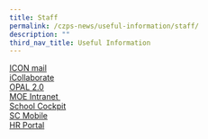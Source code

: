 ```yaml
---
title: Staff
permalink: /czps-news/useful-information/staff/
description: ""
third_nav_title: Useful Information
---
```

<p><a href="https://icon.moe.edu.sg/saas/usercenter/index.do" target="_blank" rel="noopener">ICON mail</a><br /><a href="https://icollaborate.moe.gov.sg/" target="_blank" rel="noopener">iCollaborate</a><br /><a href="https://www.opal2.moe.edu.sg/app/learner" target="_blank" rel="noopener">OPAL 2.0</a><br /><a href="https://intranet.moe.gov.sg/" target="_blank" rel="noopener">MOE Intranet&nbsp;</a><br /><a href="https://schoolcockpit.moe.gov.sg/" target="">School Cockpit</a><br /><a href="https://scmobile.moe.edu.sg/" target="">SC Mobile</a><br /><a href="https://www.hrp.gov.sg/" target="">HR Portal</a></p>